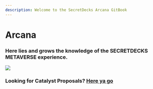```yaml
---
description: Welcome to the SecretDecks Arcana GitBook
---
```


# Arcana

### Here lies and grows the knowledge of the SECRETDECKS METAVERSE experience.

![](.gitbook/assets/Avatar\_Twitter\_smallerPayoff.png)

### Looking for Catalyst Proposals? [Here ya go](https://secretdecks.gitbook.io/catalyst-proposals/)
